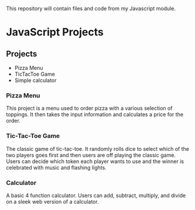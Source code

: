 This repository will contain files and code from my Javascript module.

# JavaScript Projects

## Projects

* Pizza Menu
* TicTacToe Game
* Simple calculator

### Pizza Menu

This project is a menu used to order pizza with a various selection of toppings. It then takes the input information and calculates a price for the order.

### Tic-Tac-Toe Game

The classic game of tic-tac-toe. It randomly rolls dice to select which of the two players goes first and then users are off playing the classic game. Users can decide which token each player wants to use and the winner is celebrated with music and flashing lights.

### Calculator

A basic 4 function calculator. Users can add, subtract, multiply, and divide on a sleek web version of a calculator.
